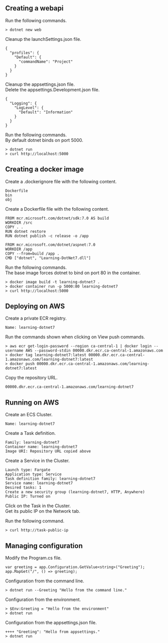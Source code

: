 Creating a webapi
-----------------
Run the following commands.

    > dotnet new web

Cleanup the launchSettings.json file.

    {
      "profiles": {
        "Default": {
          "commandName": "Project"
        }
      }
    }

Cleanup the appsettings.json file.  
Delete the appsettings.Development.json file.

    {
      "Logging": {
        "LogLevel": {
          "Default": "Information"
        }
      }
    }

Run the following commands.  
By default dotnet binds on port 5000.

    > dotnet run
    > curl http://localhost:5000

Creating a docker image
-----------------------
Create a .dockerignore file with the following content.

    Dockerfile
    bin
    obj

Create a Dockerfile file with the following content.

    FROM mcr.microsoft.com/dotnet/sdk:7.0 AS build
    WORKDIR /src
    COPY . .
    RUN dotnet restore
    RUN dotnet publish -c release -o /app

    FROM mcr.microsoft.com/dotnet/aspnet:7.0
    WORKDIR /app
    COPY --from=build /app .
    CMD ["dotnet", "Learning-DotNet7.dll"]

Run the following commands.  
The base image forces dotnet to bind on port 80 in the container.

    > docker image build -t learning-dotnet7 .
    > docker container run -p 5000:80 learning-dotnet7
    > curl http://localhost:5000

Deploying on AWS
----------------
Create a private ECR registry.

    Name: learning-dotnet7

Run the commands shown when clicking on View push commands.

    > aws ecr get-login-password --region ca-central-1 | docker login --username AWS --password-stdin 00000.dkr.ecr.ca-central-1.amazonaws.com
    > docker tag learning-dotnet7:latest 00000.dkr.ecr.ca-central-1.amazonaws.com/learning-dotnet7:latest
    > docker push 00000.dkr.ecr.ca-central-1.amazonaws.com/learning-dotnet7:latest

Copy the repository URL.

    00000.dkr.ecr.ca-central-1.amazonaws.com/learning-dotnet7

Running on AWS
--------------
Create an ECS Cluster.

    Name: learning-dotnet7

Create a Task definition.
  
    Family: learning-dotnet7
    Container name: learning-dotnet7
    Image URI: Repository URL copied above

Create a Service in the Cluster.

    Launch type: Fargate
    Application type: Service
    Task definition family: learning-dotnet7
    Service name: learning-dotnet7
    Desired tasks: 1
    Create a new security group (learning-dotnet7, HTTP, Anywhere)
    Public IP: Turned on

Click on the Task in the Cluster.  
Get its public IP on the Network tab.

Run the following command.

    > curl http://task-public-ip

Managing configuration
----------------------
Modify the Program.cs file.

    var greeting = app.Configuration.GetValue<string>("Greeting");
    app.MapGet("/", () => greeting);

Configuration from the command line.

    > dotnet run --Greeting "Hello from the command line."

Configuration from the environment.

    > $Env:Greeting = "Hello from the environment"
    > dotnet run

Configuration from the appsettings.json file.  

    ++++ "Greeting": "Hello from appsettings."
    > dotnet run
